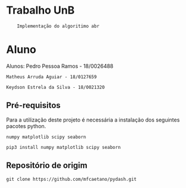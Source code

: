 # Trabalho UnB
```
    Implementação do algoritimo abr
```
# Aluno
Alunos:
    Pedro Pessoa Ramos - 18/0026488
    
    Matheus Arruda Aguiar - 18/0127659
    
    Keydson Estrela da Silva - 18/0021320

## Pré-requisitos

Para a utilização deste projeto é necessária a instalação dos seguintes pacotes python.

```
numpy matplotlib scipy seaborn
```

```
pip3 install numpy matplotlib scipy seaborn
```
## Repositório de origim

```
git clone https://github.com/mfcaetano/pydash.git
```
